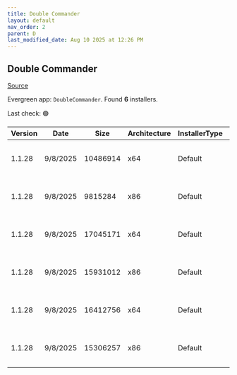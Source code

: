 ```yaml
---
title: Double Commander
layout: default
nav_order: 2
parent: D
last_modified_date: Aug 10 2025 at 12:26 PM
---
```


## Double Commander

[Source](https://github.com/doublecmd/doublecmd/)

Evergreen app: `DoubleCommander`. Found **6** installers.

Last check: 🟢

| Version | Date     | Size     | Architecture | InstallerType | Type | URI                                                                                                                                                                                                      |
| ------- | -------- | -------- | ------------ | ------------- | ---- | -------------------------------------------------------------------------------------------------------------------------------------------------------------------------------------------------------- |
| 1.1.28  | 9/8/2025 | 10486914 | x64          | Default       | exe  | [https://github.com/doublecmd/doublecmd/releases/download/v1.1.28/doublecmd-1.1.28.x86_64-win64.exe](https://github.com/doublecmd/doublecmd/releases/download/v1.1.28/doublecmd-1.1.28.x86_64-win64.exe) |
| 1.1.28  | 9/8/2025 | 9815284  | x86          | Default       | exe  | [https://github.com/doublecmd/doublecmd/releases/download/v1.1.28/doublecmd-1.1.28.i386-win32.exe](https://github.com/doublecmd/doublecmd/releases/download/v1.1.28/doublecmd-1.1.28.i386-win32.exe)     |
| 1.1.28  | 9/8/2025 | 17045171 | x64          | Default       | msi  | [https://github.com/doublecmd/doublecmd/releases/download/v1.1.28/doublecmd-1.1.28.x86_64-win64.msi](https://github.com/doublecmd/doublecmd/releases/download/v1.1.28/doublecmd-1.1.28.x86_64-win64.msi) |
| 1.1.28  | 9/8/2025 | 15931012 | x86          | Default       | msi  | [https://github.com/doublecmd/doublecmd/releases/download/v1.1.28/doublecmd-1.1.28.i386-win32.msi](https://github.com/doublecmd/doublecmd/releases/download/v1.1.28/doublecmd-1.1.28.i386-win32.msi)     |
| 1.1.28  | 9/8/2025 | 16412756 | x64          | Default       | zip  | [https://github.com/doublecmd/doublecmd/releases/download/v1.1.28/doublecmd-1.1.28.x86_64-win64.zip](https://github.com/doublecmd/doublecmd/releases/download/v1.1.28/doublecmd-1.1.28.x86_64-win64.zip) |
| 1.1.28  | 9/8/2025 | 15306257 | x86          | Default       | zip  | [https://github.com/doublecmd/doublecmd/releases/download/v1.1.28/doublecmd-1.1.28.i386-win32.zip](https://github.com/doublecmd/doublecmd/releases/download/v1.1.28/doublecmd-1.1.28.i386-win32.zip)     |
